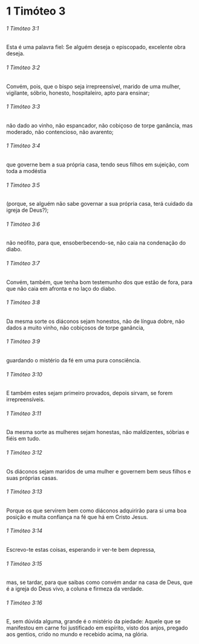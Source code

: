 # 1 Timóteo 3

###### 1 Timóteo 3:1

Esta é uma palavra fiel: Se alguém deseja o episcopado, excelente obra deseja.

###### 1 Timóteo 3:2

Convém, pois, que o bispo seja irrepreensível, marido de uma mulher, vigilante, sóbrio, honesto, hospitaleiro, apto para ensinar;

###### 1 Timóteo 3:3

não dado ao vinho, não espancador, não cobiçoso de torpe ganância, mas moderado, não contencioso, não avarento;

###### 1 Timóteo 3:4

que governe bem a sua própria casa, tendo seus filhos em sujeição, com toda a modéstia

###### 1 Timóteo 3:5

(porque, se alguém não sabe governar a sua própria casa, terá cuidado da igreja de Deus?);

###### 1 Timóteo 3:6

não neófito, para que, ensoberbecendo-se, não caia na condenação do diabo.

###### 1 Timóteo 3:7

Convém, também, que tenha bom testemunho dos que estão de fora, para que não caia em afronta e no laço do diabo.

###### 1 Timóteo 3:8

Da mesma sorte os diáconos sejam honestos, não de língua dobre, não dados a muito vinho, não cobiçosos de torpe ganância,

###### 1 Timóteo 3:9

guardando o mistério da fé em uma pura consciência.

###### 1 Timóteo 3:10

E também estes sejam primeiro provados, depois sirvam, se forem irrepreensíveis.

###### 1 Timóteo 3:11

Da mesma sorte as mulheres sejam honestas, não maldizentes, sóbrias e fiéis em tudo.

###### 1 Timóteo 3:12

Os diáconos sejam maridos de uma mulher e governem bem seus filhos e suas próprias casas.

###### 1 Timóteo 3:13

Porque os que servirem bem como diáconos adquirirão para si uma boa posição e muita confiança na fé que há em Cristo Jesus.

###### 1 Timóteo 3:14

Escrevo-te estas coisas, esperando ir ver-te bem depressa,

###### 1 Timóteo 3:15

mas, se tardar, para que saibas como convém andar na casa de Deus, que é a igreja do Deus vivo, a coluna e firmeza da verdade.

###### 1 Timóteo 3:16

E, sem dúvida alguma, grande é o mistério da piedade: Aquele que se manifestou em carne foi justificado em espírito, visto dos anjos, pregado aos gentios, crido no mundo e recebido acima, na glória.

